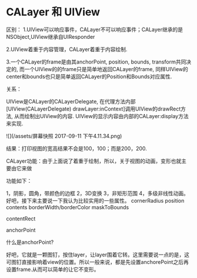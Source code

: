 # CALayer 和 UIView



区别： 1.UIView可以响应事件，CALayer不可以响应事件；CALayer继承的是NSObject,UIView继承自UIResponder

2.UIView着重于内容管理，CALayer着重于内容绘制.

3.一个CALayer的frame是由其anchorPoint, position, bounds, transform共同决定的, 而一个UIView的的frame只是简单地返回CALayer的frame, 同样UIView的center和bounds也只是简单返回CALayer的Position和Bounds对应属性.

关系：

UIView是CALayer的CALayerDelegate, 在代理方法内部\[UIView\(CALayerDelegate\) drawLayer:inContext\]调用UIView的drawRect方法, 从而绘制出UIView的内容. UIView的显示内容由内部的CALayer:display方法来实现.

![](/assets/屏幕快照 2017-09-11 下午4.11.34.png)

结果：打印视图的宽高结果不会是100，100；而是200，200.

CALayer功能：由于上面说了着重于绘制，所以，关于视图的动画，变形也就主要由它来做

功能如下：

1，阴影，圆角，带颜色的边框 2，3D变换 3，非矩形范围 4，多级非线性动画。 好吧，接下来主要说一下我认为比较实用的一些属性。 cornerRadius position contents borderWidth/borderColor maskToBounds

contentRect

anchorPoint

什么是anchorPoint?

好吧，它就是一颗图钉，按住layer，让layer围着它转。这里需要说一点的是，这可图钉直接影响着view的位置。所以一般来说，都是先设置anchorePoint之后再设置frame.从而可以简单的让它不变形。



